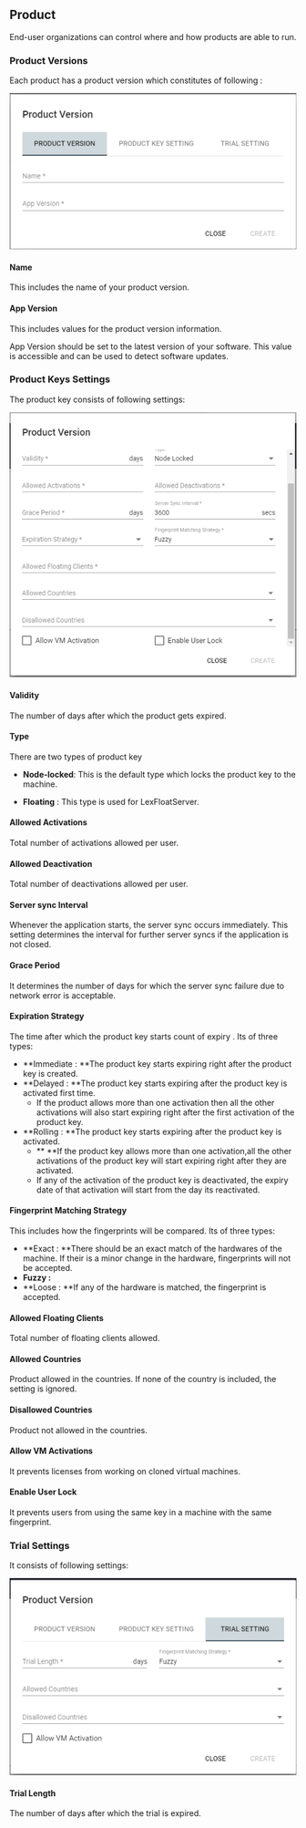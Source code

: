 ## Product

End-user organizations can control where and how  products are able to run.

### Product Versions

Each product has a product version which  constitutes of following :

![](/assets/3.PNG)

#### Name

This includes the name of your product version.

#### App Version

This includes values for the product version information.

App Version should be set to the latest version of your software. This value is accessible and can be used to detect software updates.

### Product Keys Settings

The product key consists of following settings:

![](/assets/1.PNG)

#### Validity

The number of days after which the product gets expired.

#### Type

There are two types of product key

* **Node-locked**: This is the default type which locks the product key to the machine.

* **Floating** : This type is used for LexFloatServer.

#### Allowed Activations

Total number of activations allowed per user.

#### Allowed Deactivation

Total number of deactivations allowed per user.

#### Server sync Interval

Whenever the application starts, the server sync occurs immediately. This setting determines the interval for further server syncs if the application is not closed.

#### Grace Period

It determines the number of days for which the server sync failure due to network error is acceptable.

#### Expiration Strategy

The time after which the product key starts count of expiry . Its of three types:

* **Immediate : **The product key starts expiring right after the product key is created.
* **Delayed : **The product key starts expiring after the product key is activated first time. 
  * If the product allows more than one activation then all the other activations will also start expiring right after the first activation of the product key.
* **Rolling : **The product key starts expiring after the product key is activated.
  * ** **If the product key allows more than one activation,all the other activations of the product key will start expiring right after they are activated.
  * If any of the activation of the product key is deactivated, the expiry date of that activation  will start from the day its reactivated.

#### Fingerprint Matching Strategy

This includes how the fingerprints will be compared. Its of three types:

* **Exact : **There should be an exact match of the hardwares of the machine. If their is a minor change in the hardware, fingerprints will not be accepted.
* **Fuzzy :**
* **Loose : **If any of the hardware is matched, the fingerprint is accepted.

#### Allowed Floating Clients

Total number of floating clients allowed.

#### Allowed Countries

Product allowed in the countries. If none of the country is included, the setting is ignored.

#### Disallowed Countries

Product not allowed in the countries.

#### Allow VM Activations

It prevents licenses from working on cloned virtual machines.

#### Enable User Lock

It prevents users from using the same key in a machine with the same fingerprint.

### Trial Settings

It consists of following settings:

![](/assets/Capture.PNG)

#### Trial Length

The number of days after which the trial is expired.

